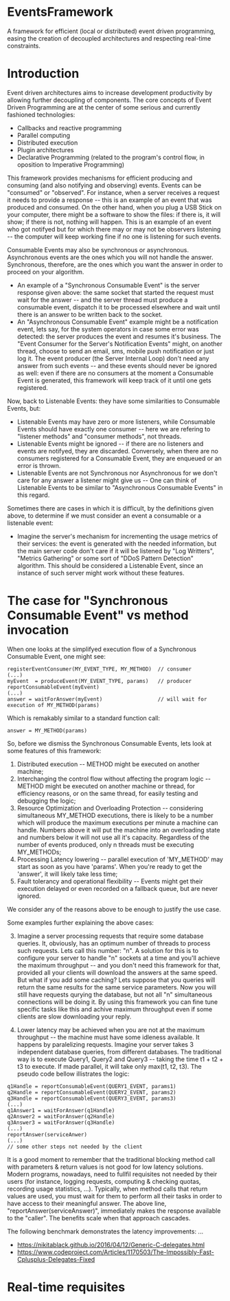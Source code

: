 # EventsFramework
A framework for efficient (local or distributed) event driven programming, easing the creation of decoupled architectures and respecting real-time constraints.


Introduction
============

Event driven architectures aims to increase development productivity by allowing further decoupling of components. The core concepts of Event Driven Programming are at the center of some serious and currently fashioned technologies:

  - Callbacks and reactive programming
  - Parallel computing
  - Distributed execution
  - Plugin architectures
  - Declarative Programming (related to the program's control flow, in oposition to Imperative Programming)

This framework provides mechanisms for efficient producing and consuming (and also notifying and observing) events. Events can be "consumed" or "observed". For instance, when a server receives a request it needs to provide a response -- this is an example of an event that was produced and consumed. On the other hand, when you plug a USB Stick on your computer, there might be a software to show the files: if there is, it will show; if there is not, nothing will happen. This is an example of an event who got notifyed but for which there may or may not be observers listening -- the computer will keep working fine if no one is listening for such events.

Consumable Events may also be synchronous or asynchronous. Asynchronous events are the ones which you will not handle the answer. Synchronous, therefore, are the ones which you want the answer in order to proceed on your algorithm.

  - An example of a "Synchronous Consumable Event" is the server response given above: the same socket that started the request must wait for the answer -- and the server thread must produce a consumable event, dispatch it to be processed elsewhere and wait until there is an answer to be written back to the socket.
  - An "Asynchronous Consumable Event" example might be a notification event, lets say, for the system operators in case some error was detected: the server produces the event and resumes it's business. The "Event Consumer for the Server's Notification Events" might, on another thread, choose to send an email, sms, mobile push notification or just log it. The event producer (the Server Internal Loop) don't need any answer from such events -- and these events should never be ignored as well: even if there are no consumers at the moment a Consumable Event is generated, this framework will keep track of it until one gets registered.

Now, back to Listenable Events: they have some similarities to Consumable Events, but:

  - Listenable Events may have zero or more listeners, while Consumable Events should have exactly one consumer -- here we are refering to "listener methods" and "consumer methods", not threads.
  - Listenable Events might be ignored -- if there are no listeners and events are notifyed, they are discarded. Conversely, when there are no consumers registered for a Consumable Event, they are enqueued or an error is thrown.
  - Listenable Events are not Synchronous nor Asynchronous for we don't care for any answer a listener might give us -- One can think of Listenable Events to be similar to "Asynchronous Consumable Events" in this regard.

Sometimes there are cases in which it is difficult, by the definitions given above, to determine if we must consider an event a consumable or a listenable event:

  - Imagine the server's mechanism for incrementing the usage metrics of their services: the event is generated with the needed information, but the main server code don't care if it will be listened by "Log Writters", "Metrics Gathering" or some sort of "DDoS Pattern Detection" algorithm. This should be considered a Listenable Event, since an instance of such server might work without these features.


The case for "Synchronous Consumable Event" vs method invocation
================================================================

When one looks at the simplifyed execution flow of a Synchronous Consumable Event, one might see:

	registerEventConsumer(MY_EVENT_TYPE, MY_METHOD)  // consumer
	(...)
	myEvent  = produceEvent(MY_EVENT_TYPE, params)   // producer
	reportConsumableEvent(myEvent)
	(...)
	answer = waitForAnswer(myEvent)                  // will wait for execution of MY_METHOD(params)

Which is remakably similar to a standard function call:

    answer = MY_METHOD(params)

So, before we dismiss the Synchronous Consumable Events, lets look at some features of this framework:

  1) Distributed execution -- METHOD might be executed on another machine;
  2) Interchanging the control flow without affecting the program logic -- METHOD might be executed on another machine or thread, for efficiency reasons, or on the same thread, for easily testing and debugging the logic;
  3) Resource Optimization and Overloading Protection -- considering simultaneous MY_METHOD executions, there is likely to be a number which will produce the maximum executions per minute a machine can handle. Numbers above it will put the machine into an overloading state and numbers below it will not use all it's capacity. Regardless of the number of events produced, only n threads must be executing MY_METHODs;
  4) Processing Latency lowering -- parallel execution of 'MY_METHOD' may start as soon as you have 'params'. When you're ready to get the 'answer', it will likely take less time;
  5) Fault tolerancy and operational flexibility -- Events might get their execution delayed or even recorded on a fallback queue, but are never ignored.

We consider any of the reasons above to be enough to justify the use case.

Some examples further explaining the above cases:

  3) Imagine a server processing requests that require some database queries. It, obviously, has an optimum number of threads to process such requests. Lets call this number: "n". A solution for this is to configure your server to handle "n" sockets at a time and you'll achieve the maximum throughput -- and you don't need this framework for that, provided all your clients will download the answers at the same speed. But what if you add some caching? Lets suppose that you queries will return the same results for the same service parameters. Now you will still have requests qurying the database, but not all "n" simultaneous connections will be doing it. By using this framework you can fine tune specific tasks like this and achive maximum throughput even if some clients are slow downloading your reply.

  4) Lower latency may be achieved when you are not at the maximum throughput -- the machine must have some idleness available. It happens by paralelizing requests. Imagine your server takes 3 independent database queries, from different databases. The traditional way is to execute Query1, Query2 and Query3 -- taking the time t1 + t2 + t3 to execute. If made parallel, it will take only max(t1, t2, t3). The pseudo code bellow illistrates the logic:

	q1Handle = reportConsumableEvent(QUERY1_EVENT, params1)
	q2Handle = reportConsumableEvent(QUERY2_EVENT, params2)
	q3Handle = reportConsumableEvent(QUERY3_EVENT, params3)
	(...)
	q1Answer1 = waitForAnswer(q1Handle)
	q2Answer2 = waitForAnswer(q2Handle)
	q3Answer3 = waitForAnswer(q3Handle)
	(...)
	reportAnswer(serviceAnwer)
	(...)
	// some other steps not needed by the client

  It is a good moment to remember that the traditional blocking method call with parameters & return values is not good for low latency solutions. Modern programs, nowadays, need to fullfil requisites not needed by their users (for instance, logging requests, computing & checking quotas, recording usage statistics, ...). Typically, when method calls that return values are used, you must wait for them to perform all their tasks in order to have access to their meaningful answer. The above line, "reportAnswer(serviceAnswer)", immediately makes the response available to the "caller". The benefits scale when that approach cascades.

  The following benchmark demonstrates the latency improvements: ...


- https://nikitablack.github.io/2016/04/12/Generic-C-delegates.html
- https://www.codeproject.com/Articles/1170503/The-Impossibly-Fast-Cplusplus-Delegates-Fixed

Real-time requisites
====================


